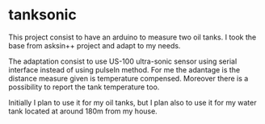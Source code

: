 # tanksonic
This project consist to have an arduino to measure two oil tanks. I took the base from asksin++ project and adapt to my needs.

The adaptation consist to use US-100 ultra-sonic sensor using serial interface instead of using pulseIn method. For me the adantage is the distance measure given is temperature compensed. Moreover there is a possibility to report the tank temperature too. 

Initially I plan to use it for my oil tanks, but I plan also to use it for my water tank located at around 180m from my house.
